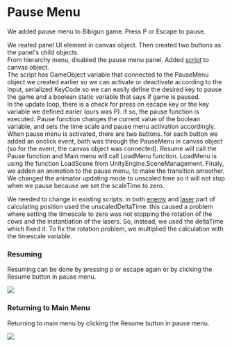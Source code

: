 # Pause Menu

We added pause menu to Bibigun game. Press P or Escape to pause.



We reated panel UI element in canvas object. Then created two buttons as the panel's child objects.  
From hierarchy menu, disabled the pause menu panel. Added [script](/Assets/Script/PauseMenu.cs) to canvas object.  
The script has GameObject variable that connected to the PauseMenu object we created earlier so we can activate or deactivate according to the input, serialized KeyCode so we can easily define the desired key to pause the game and a boolean static variable that says if game is paused.  
In the update loop, there is a check for press on escape key or the key variable we defined earier (ours was P). if so, the pause function is executed. Pause function changes the current value of the boolean variable, and sets the time scale and pause menu activation accordingly.
When pause menu is activated, there are two buttons. for each button we added an onclick event, both was through the PauseMenu in canvas object (so for the event, the canvas object was connected). Resume will call the Pause function and Main menu will call LoadMenu function. LoadMenu is using the function LoadScene from UnityEngine.SceneManagement.
Finaly, we adden an animation to the pause menu, to make the transition smoother. We changed the animator updating mode to unscaled time so it will not stop when we pause because we set the scaleTime to zero.


We needed to change in existing scripts: in both [enemy](/Assets/Script/Enemy.cs) and [laser](/Assets/Script/Laser.cs) part of calculating position used the unscaledDeltaTime. this caused a problem where setting the timescale to zero was not stopping the rotation of the cows and the instantiation of the lasers. So, instead, we used the deltaTime which fixed it. To fix the rotation problem, we multiplied the calculation with the timescale variable.


### Resuming
Resuming can be done by pressing p or escape again or by clicking the Resume button in pause menu.


![](Resume.gif)

### Returning to Main Menu
Returning to main menu by clicking the Resume button in pause menu.


![](Main-Menu.gif)
